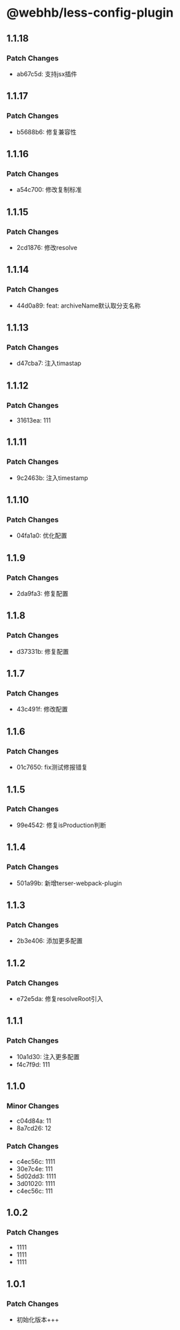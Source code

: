 # @webhb/less-config-plugin

## 1.1.18

### Patch Changes

- ab67c5d: 支持jsx插件

## 1.1.17

### Patch Changes

- b5688b6: 修复兼容性

## 1.1.16

### Patch Changes

- a54c700: 修改复制标准

## 1.1.15

### Patch Changes

- 2cd1876: 修改resolve

## 1.1.14

### Patch Changes

- 44d0a89: feat: archiveName默认取分支名称

## 1.1.13

### Patch Changes

- d47cba7: 注入timastap

## 1.1.12

### Patch Changes

- 31613ea: 111

## 1.1.11

### Patch Changes

- 9c2463b: 注入timestamp

## 1.1.10

### Patch Changes

- 04fa1a0: 优化配置

## 1.1.9

### Patch Changes

- 2da9fa3: 修复配置

## 1.1.8

### Patch Changes

- d37331b: 修复配置

## 1.1.7

### Patch Changes

- 43c491f: 修改配置

## 1.1.6

### Patch Changes

- 01c7650: fix测试修报错复

## 1.1.5

### Patch Changes

- 99e4542: 修复isProduction判断

## 1.1.4

### Patch Changes

- 501a99b: 新增terser-webpack-plugin

## 1.1.3

### Patch Changes

- 2b3e406: 添加更多配置

## 1.1.2

### Patch Changes

- e72e5da: 修复resolveRoot引入

## 1.1.1

### Patch Changes

- 10a1d30: 注入更多配置
- f4c7f9d: 111

## 1.1.0

### Minor Changes

- c04d84a: 11
- 8a7cd26: 12

### Patch Changes

- c4ec56c: 1111
- 30e7c4e: 111
- 5d02dd3: 1111
- 3d01020: 1111
- c4ec56c: 111

## 1.0.2

### Patch Changes

- 1111
- 1111
- 1111

## 1.0.1

### Patch Changes

- 初始化版本+++
